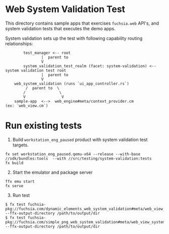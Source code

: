 # Web System Validation Test

This directory contains sample apps that exercises `fuchsia.web` API's, and system validation tests that executes the demo apps.

System validation sets up the test with following capability routing relationships:

```
        test_manager <-- root
                |  parent to
                V
        system_validation_test_realm (facet: system-validation) <-- system validation test root
                |  parent to
                V
    web_system_validation (runs `ui_app_controller.rs`)
         /  parent to  \
        /               \
        V                V
    sample-app  <-->  web_engine#meta/context_provider.cm
(ex: `web_view.cm`)
```

# Run existing tests

1. Build `workstation_eng_paused` product with system validation test targets.

```
fx set workstation_eng_paused.qemu-x64 --release --with-base //sdk/bundles:tools  --with //src/testing/system-validation:tests
fx build
```

2. Start the emulator and package server

```
ffx emu start
fx serve
```

3. Run test

```
$ fx test fuchsia-pkg://fuchsia.com/dynamic_elements_web_system_validation#meta/web_view_system_validation.cm --ffx-output-directory /path/to/output/dir
$ fx test fuchsia-pkg://fuchsia.com/simple_png_web_system_validation#meta/web_view_system_validation.cm --ffx-output-directory /path/to/output/dir
```